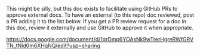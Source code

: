 This might be silly, but this doc exists to facilitate using GitHub PRs to approve external docs.
To have an external (to this repo) doc reviewed, post a PR adding it to the list below.
If you get a PR review request for a doc in this doc, review it externally and use GitHub to approve it when appropriate.

https://docs.google.com/document/d/1qrDmp6YOAsNk9wTrerHgreRWfGRVTN_tNld0m6XHqNQ/edit?usp=sharing
